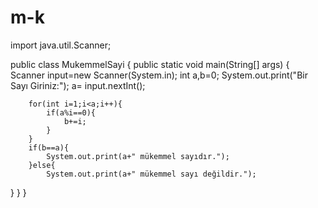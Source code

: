 # m-k

import java.util.Scanner;

public class MukemmelSayi {
    public static void main(String[] args) {
     Scanner input=new Scanner(System.in);
     int a,b=0;
        System.out.print("Bir Sayı Giriniz:");
        a= input.nextInt();

        for(int i=1;i<a;i++){
            if(a%i==0){
                b+=i;
            }
        }
        if(b==a){
            System.out.print(a+" mükemmel sayıdır.");
        }else{
            System.out.print(a+" mükemmel sayı değildir.");
}
    }
}

